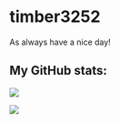 # timber3252

As always have a nice day!

## My GitHub stats:

![](https://github-readme-stats.vercel.app/api?username=timber3252&show_icons=true&count_private=true)

![](https://github-readme-stats.vercel.app/api/top-langs/?username=timber3252&layout=compact)

